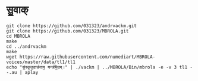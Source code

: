 # सु॒वाक्
    git clone https://github.com/031323/andrvackm.git
    git clone https://github.com/031323/MBROLA.git
    cd MBROLA
    make
    cd ../andrvackm
    make
    wget https://raw.githubusercontent.com/numediart/MBROLA-voices/master/data/tl1/tl1
    echo "सं॒स्कृ॒त॒वाच॑नाय॒ यन्त्र॑मि॒दम्।" | ./vackm | ../MBROLA/Bin/mbrola -e -v 3 tl1 - -.au | aplay
